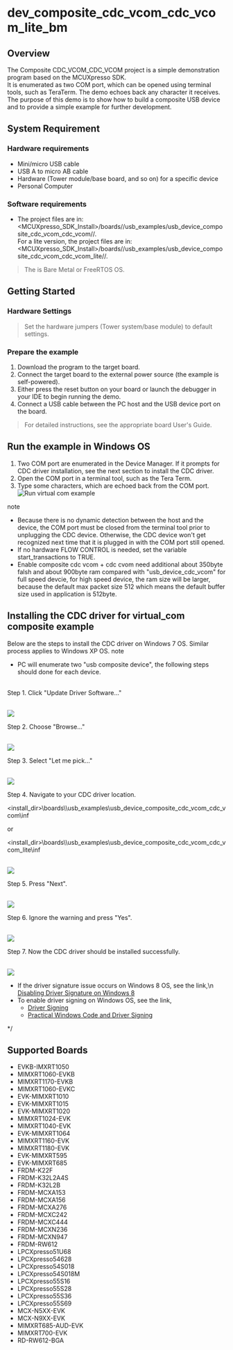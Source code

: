 # dev_composite_cdc_vcom_cdc_vcom_lite_bm




## Overview

The Composite CDC_VCOM_CDC_VCOM project is a simple demonstration program based on the MCUXpresso SDK.  
It is enumerated as two COM port, which can be opened using terminal tools, such as TeraTerm. 
The demo echoes back any character it receives.
The purpose of this demo is to show how to build a composite USB device and to provide a simple example for further development.

## System Requirement

### Hardware requirements

- Mini/micro USB cable
- USB A to micro AB cable
- Hardware (Tower module/base board, and so on) for a specific device
- Personal Computer


### Software requirements

- The project files are in: 
<br> <MCUXpresso_SDK_Install>/boards/<board>/usb_examples/usb_device_composite_cdc_vcom_cdc_vcom/<rtos>/<toolchain>.
<br> For a lite version, the project files are in: 
<br> <MCUXpresso_SDK_Install>/boards/<board>/usb_examples/usb_device_composite_cdc_vcom_cdc_vcom_lite/<rtos>/<toolchain>.
> The <rtos> is Bare Metal or FreeRTOS OS.


## Getting Started

### Hardware Settings

> Set the hardware jumpers (Tower system/base module) to default settings.


### Prepare the example 

1.  Download the program to the target board.
2.  Connect the target board to the external power source (the example is self-powered).
3.  Either press the reset button on your board or launch the debugger in your IDE to begin running
    the demo.
4.  Connect a USB cable between the PC host and the USB device port on the board.

> For detailed instructions, see the appropriate board User's Guide.

## Run the example in Windows OS

1.  Two COM port are enumerated in the Device Manager. 
If it prompts for CDC driver installation, see the next section to install the CDC driver.
2.  Open the COM port in a terminal tool, such as the Tera Term.
3.  Type some characters, which are echoed back from the COM port.
<br>![Run virtual com example](run_vcom.jpg "Run virtual com example")



note<br>
-  Because there is no dynamic detection between the host and the device, the COM port must be closed from the terminal tool prior to unplugging the CDC device. 
Otherwise, the CDC device won't get recognized next time that it is plugged in with the COM port still opened.
-  If no hardware FLOW CONTROL is needed, set the variable start_transactions to TRUE.
-  Enable composite cdc vcom + cdc cvom need additional about 350byte falsh and about 900byte ram compared with "usb_device_cdc_vcom" for full speed devcie, for high speed device, the ram size will be larger, because the default max packet size 512 which means the default buffer size used in application is 512byte.


## Installing the CDC driver for virtual_com composite example
Below are the steps to install the CDC driver on Windows 7 OS. Similar process applies to Windows XP OS.
note<br>
- PC will enumerate two "usb composite device", the following steps should done for each device. 


<br> 
Step 1. Click "Update Driver Software..."

<br>![](cdc_driver_install_00.jpg "")


Step 2. Choose "Browse..."

<br>![](cdc_driver_install_01.jpg "")


Step 3. Select "Let me pick..."

<br>![](cdc_driver_install_02.jpg "")


Step 4. Navigate to your CDC driver location.

<install_dir>\\boards\\<board>\\usb_examples\\usb_device_composite_cdc_vcom_cdc_vcom\\inf

or

<install_dir>\\boards\\<board>\\usb_examples\\usb_device_composite_cdc_vcom_cdc_vcom_lite\\inf


<br>![](cdc_driver_install_03.jpg "")


Step 5. Press "Next".

<br>![](cdc_driver_install_04.jpg "")


Step 6. Ignore the warning and press "Yes".

<br>![](cdc_driver_install_05.jpg "")


Step 7. Now the CDC driver should be installed successfully.

<br>![](cdc_driver_install_06.jpg "")


- If the driver signature issue occurs on Windows 8 OS, see the link,\n
[Disabling Driver Signature on Windows 8](https://learn.sparkfun.com/tutorials/disabling-driver-signature-on-windows-8/disabling-signed-driver-enforcement-on-windows-8)
- To enable driver signing on Windows OS, see the link,
  + <a href="msdn.microsoft.com/en-us/library/windows/hardware/ff544865(v=vs.85.aspx)">Driver Signing</a>
  + [Practical Windows Code and Driver Signing](http://www.davidegrayson.com/signing/#howto)

*/

## Supported Boards
- EVKB-IMXRT1050
- MIMXRT1060-EVKB
- MIMXRT1170-EVKB
- MIMXRT1060-EVKC
- EVK-MIMXRT1010
- EVK-MIMXRT1015
- EVK-MIMXRT1020
- MIMXRT1024-EVK
- MIMXRT1040-EVK
- EVK-MIMXRT1064
- MIMXRT1160-EVK
- MIMXRT1180-EVK
- EVK-MIMXRT595
- EVK-MIMXRT685
- FRDM-K22F
- FRDM-K32L2A4S
- FRDM-K32L2B
- FRDM-MCXA153
- FRDM-MCXA156
- FRDM-MCXA276
- FRDM-MCXC242
- FRDM-MCXC444
- FRDM-MCXN236
- FRDM-MCXN947
- FRDM-RW612
- LPCXpresso51U68
- LPCXpresso54628
- LPCXpresso54S018
- LPCXpresso54S018M
- LPCXpresso55S16
- LPCXpresso55S28
- LPCXpresso55S36
- LPCXpresso55S69
- MCX-N5XX-EVK
- MCX-N9XX-EVK
- MIMXRT685-AUD-EVK
- MIMXRT700-EVK
- RD-RW612-BGA
